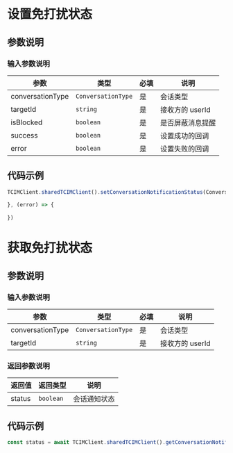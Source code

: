 # 设置免打扰状态

## 参数说明

### 输入参数说明

| 参数 | 类型 | 必填 | 说明 |
| - | - | - | - |
| conversationType | `ConversationType` | 是 | 会话类型 |
| targetId | `string` | 是 | 接收方的 userId |
| isBlocked | `boolean` | 是 | 是否屏蔽消息提醒 |
| success | `boolean` | 是 | 设置成功的回调 |
| error | `boolean` | 是 | 设置失败的回调 |

## 代码示例

```js
TCIMClient.sharedTCIMClient().setConversationNotificationStatus(ConversationType.Private, "targetId", true, () => {
    
}, (error) => {
    
})
```

# 获取免打扰状态

## 参数说明

### 输入参数说明

| 参数 | 类型 | 必填 | 说明 |
| - | - | - | - |
| conversationType | `ConversationType` | 是 | 会话类型 |
| targetId | `string` | 是 | 接收方的 userId |

### 返回参数说明

| 返回值 | 返回类型 | 说明 |
| - | - | - |
| status | `boolean` | 会话通知状态 |

## 代码示例

```js
const status = await TCIMClient.sharedTCIMClient().getConversationNotificationStatus("targetId", ConversationType.Private)
```
